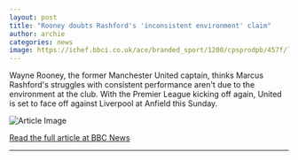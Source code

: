 ```yaml
---
layout: post
title: "Rooney doubts Rashford's 'inconsistent environment' claim"
author: archie
categories: news
image: https://ichef.bbci.co.uk/ace/branded_sport/1200/cpsprodpb/457f/live/433aff60-aa9e-11f0-b13f-1d91fccb7d93.jpg
---
```

Wayne Rooney, the former Manchester United captain, thinks Marcus Rashford's struggles with consistent performance aren't due to the environment at the club. With the Premier League kicking off again, United is set to face off against Liverpool at Anfield this Sunday.

![Article Image](https://ichef.bbci.co.uk/ace/branded_sport/1200/cpsprodpb/457f/live/433aff60-aa9e-11f0-b13f-1d91fccb7d93.jpg)

[Read the full article at BBC News](https://www.bbc.com/sport/football/articles/cq83vy7k3d5o?at_medium=RSS&at_campaign=rss)

---
